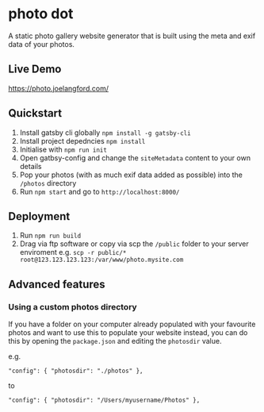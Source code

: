 # photo dot

A static photo gallery website generator that is built using the meta and exif data of your photos.

## Live Demo

https://photo.joelangford.com/

## Quickstart

1. Install gatsby cli globally `npm install -g gatsby-cli`
2. Install project depedncies `npm install`
3. Initialise with `npm run init`
4. Open gatbsy-config and change the `siteMetadata` content to your own details
5. Pop your photos (with as much exif data added as possible) into the `/photos` directory
6. Run `npm start` and go to `http://localhost:8000/`

## Deployment

1. Run `npm run build`
2. Drag via ftp software or copy via scp the `/public` folder to your server enviroment e.g. `scp -r public/* root@123.123.123.123:/var/www/photo.mysite.com`

## Advanced features

### Using a custom photos directory

If you have a folder on your computer already populated with your favourite photos and want to use this to populate your website instead, you can do this by opening the `package.json` and editing the `photosdir` value.

e.g.

`"config": { "photosdir": "./photos" }, `

to

`"config": { "photosdir": "/Users/myusername/Photos" }, `
